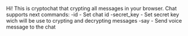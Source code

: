 Hi! This is cryptochat that crypting all messages in your browser.
Chat supports next commands:
	-id - Set chat id
	-secret_key - Set secret key wich will be use to crypting and decrypting messages
	-say - Send voice message to the chat
